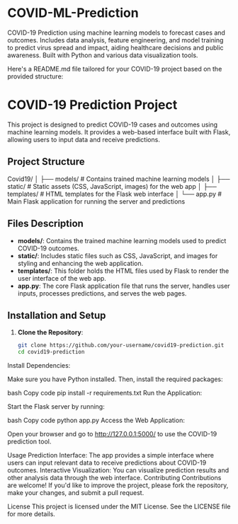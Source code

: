 


# COVID-ML-Prediction
COVID-19 Prediction using machine learning models to forecast cases and outcomes. Includes data analysis, feature engineering, and model training to predict virus spread and impact, aiding healthcare decisions and public awareness. Built with Python and various data visualization tools.

Here's a README.md file tailored for your COVID-19 project based on the provided structure:


# COVID-19 Prediction Project

This project is designed to predict COVID-19 cases and outcomes using machine learning models. It provides a web-based interface built with Flask, allowing users to input data and receive predictions.

## Project Structure

Covid19/ │ ├── models/ # Contains trained machine learning models │ ├── static/ # Static assets (CSS, JavaScript, images) for the web app │ ├── templates/ # HTML templates for the Flask web interface │ └── app.py # Main Flask application for running the server and predictions


## Files Description

- **models/**: Contains the trained machine learning models used to predict COVID-19 outcomes.
- **static/**: Includes static files such as CSS, JavaScript, and images for styling and enhancing the web application.
- **templates/**: This folder holds the HTML files used by Flask to render the user interface of the web app.
- **app.py**: The core Flask application file that runs the server, handles user inputs, processes predictions, and serves the web pages.

## Installation and Setup

1. **Clone the Repository**:

   ```bash
   git clone https://github.com/your-username/covid19-prediction.git
   cd covid19-prediction
Install Dependencies:

Make sure you have Python installed. Then, install the required packages:

bash
Copy code
pip install -r requirements.txt
Run the Application:

Start the Flask server by running:

bash
Copy code
python app.py
Access the Web Application:

Open your browser and go to http://127.0.0.1:5000/ to use the COVID-19 prediction tool.

Usage
Prediction Interface: The app provides a simple interface where users can input relevant data to receive predictions about COVID-19 outcomes.
Interactive Visualization: You can visualize prediction results and other analysis data through the web interface.
Contributing
Contributions are welcome! If you'd like to improve the project, please fork the repository, make your changes, and submit a pull request.

License
This project is licensed under the MIT License. See the LICENSE file for more details.
